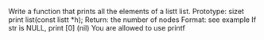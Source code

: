 Write a function that prints all the elements of a listt list.
Prototype: sizet print list(const listt *h);
Return: the number of nodes
Format: see example
If str is NULL, print [0] (nil)
You are allowed to use printf
